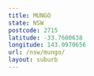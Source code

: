 ```yaml
---
title: MUNGO
state: NSW
postcode: 2715
latitude: -33.7600638
longitude: 143.0970656
url: /nsw/mungo/
layout: suburb
---
```

